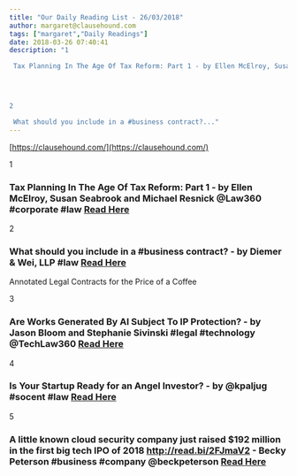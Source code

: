```yaml
---
title: "Our Daily Reading List - 26/03/2018"
author: margaret@clausehound.com
tags: ["margaret","Daily Readings"]
date: 2018-03-26 07:40:41
description: "1

 Tax Planning In The Age Of Tax Reform: Part 1 - by Ellen McElroy, Susan Seabrook and Michael Resnick @Law360 #corporate #law Read Here

 


2

 What should you include in a #business contract?..."
---
```


[https://clausehound.com/](https://clausehound.com/)

1

###  Tax Planning In The Age Of Tax Reform: Part 1 - by Ellen McElroy, Susan Seabrook and Michael Resnick @Law360 #corporate #law [Read Here](https://www.law360.com/corporate/articles/1021918/tax-planning-in-the-age-of-tax-reform-part-1)

 

2

###  What should you include in a #business contract? - by Diemer & Wei, LLP #law [Read Here](http://www.diemerwhitman.com/blog/2018/03/what-should-you-include-in-a-business-contract.shtml)

Annotated Legal Contracts
for the Price of a Coffee

3

###  Are Works Generated By AI Subject To IP Protection? - by Jason Bloom and Stephanie Sivinski #legal #technology @TechLaw360  [Read Here](https://www.law360.com/technology/articles/1020262/are-works-generated-by-ai-subject-to-ip-protection-)

 

4

###  Is Your Startup Ready for an Angel Investor? - by @kpaljug #socent #law [Read Here](https://www.business.com/articles/startup-ready-angel-investor/)

 

5

###  A little known cloud security company just raised $192 million in the first big tech IPO of 2018 http://read.bi/2FJmaV2 - Becky Peterson #business #company @beckpeterson [Read Here](http://www.businessinsider.com/zscaler-ipo-cloud-security-stock-surges-first-trading-day-2018-3)

 